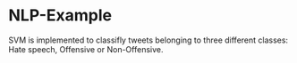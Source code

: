 # NLP-Example
SVM is implemented to classifly tweets belonging to three different classes: Hate speech, Offensive or Non-Offensive.
